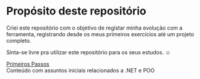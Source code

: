 # Propósito deste repositório
Criei este repositório com o objetivo de registar minha evolução com a ferramenta, registrando desde os meus primeiros exercícios até um projeto completo.<br>

Sinta-se livre pra utilizar este repositório para os seus estudos. ☺️

[Primeiros Passos](https://github.com/Ry00sh1/Estudando-.NET/tree/main/Primeiros%20passos)<br>
Conteúdo com assuntos iniciais relacionados a .NET e POO
